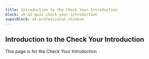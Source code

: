 ```yaml
---
title: Introduction to the Check Your Introduction
block: zh-a1-quiz-check-your-introduction
superBlock: a1-professional-chinese
---
```


## Introduction to the Check Your Introduction

This page is for the Check Your Introduction
